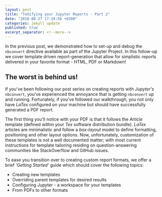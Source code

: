 ```yaml
---
layout: post
title: "TeXifying your Jupyter Reports - Part 2"
date: "2018-08-27 17:28:56 +0200"
categories: jekyll update
published: true
excerpt_separator: <!--more-->
---
```

In the previous post, we demonstrated how to set-up and debug the `nbconvert` directive available as part of the Jupyter Project. In this follow-up we cover template driven report-generation that allow for simplistic reports delivered in your favorite format - HTML, PDF or Markdown!
<!--more-->
## The worst is behind us!
If you've been following our post series on creating reports with _Jupyter's_ `nbconvert`, you've experienced the annoyance that is getting `nbconvert` up and running. Fortunately, if you've followed our walkthrough,  you not only have _LaTex_ configured on your machine but should have successfully generated a PDF report.

The first thing you'll notice with your PDF is that it follows the _Article_ template (defined within your _Tex_ software distribution bundle). _LaTex_ articles are minimalistic and follow a _box-layout_ model to define formatting, positioning and other layout options. Now, unfortunately, customization of these templates is not a well documented matter; with most current instructions for template tailoring residing on question-answering communities like StackOverflow and GitHub issues.

To ease you transition over to creating custom report formats, we offer a brief _'Getting Started'_ guide which should cover the following topics:
+ Creating new templates
+ Overriding parent templates for desired results
+  Configuring Jupyter - a workspace for your templates
+ From PDFs to other formats
